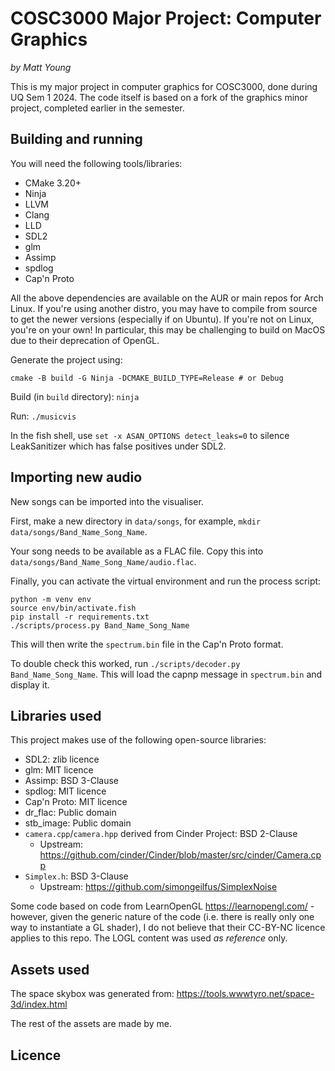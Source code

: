 # COSC3000 Major Project: Computer Graphics
_by Matt Young_

This is my major project in computer graphics for COSC3000, done during UQ Sem 1 2024. The code itself is
based on a fork of the graphics minor project, completed earlier in the semester.

## Building and running
You will need the following tools/libraries: 
- CMake 3.20+
- Ninja
- LLVM
- Clang
- LLD
- SDL2
- glm
- Assimp
- spdlog
- Cap'n Proto

All the above dependencies are available on the AUR or main repos for Arch Linux. If you're using another
distro, you may have to compile from source to get the newer versions (especially if on Ubuntu). If you're
not on Linux, you're on your own! In particular, this may be challenging to build on MacOS due to their
deprecation of OpenGL.

Generate the project using:
```
cmake -B build -G Ninja -DCMAKE_BUILD_TYPE=Release # or Debug
```

Build (in `build` directory): `ninja`

Run: `./musicvis`

In the fish shell, use `set -x ASAN_OPTIONS detect_leaks=0` to silence LeakSanitizer which has false positives
under SDL2.

## Importing new audio
New songs can be imported into the visualiser.

First, make a new directory in `data/songs`, for example, `mkdir data/songs/Band_Name_Song_Name`.

Your song needs to be available as a FLAC file. Copy this into `data/songs/Band_Name_Song_Name/audio.flac`.

Finally, you can activate the virtual environment and run the process script:

```
python -m venv env
source env/bin/activate.fish
pip install -r requirements.txt
./scripts/process.py Band_Name_Song_Name
```

This will then write the `spectrum.bin` file in the Cap'n Proto format.

To double check this worked, run `./scripts/decoder.py Band_Name_Song_Name`. This will load the capnp message
in `spectrum.bin` and display it.

## Libraries used
This project makes use of the following open-source libraries:

- SDL2: zlib licence
- glm: MIT licence
- Assimp: BSD 3-Clause
- spdlog: MIT licence
- Cap'n Proto: MIT licence
- dr_flac: Public domain
- stb_image: Public domain
- `camera.cpp`/`camera.hpp` derived from Cinder Project: BSD 2-Clause
    - Upstream: https://github.com/cinder/Cinder/blob/master/src/cinder/Camera.cpp
- `Simplex.h`: BSD 3-Clause
    - Upstream: https://github.com/simongeilfus/SimplexNoise

Some code based on code from LearnOpenGL https://learnopengl.com/ - however, given the generic nature of the
code (i.e. there is really only one way to instantiate a GL shader), I do not believe that their CC-BY-NC
licence applies to this repo. The LOGL content was used _as reference_ only.

## Assets used
The space skybox was generated from: https://tools.wwwtyro.net/space-3d/index.html

The rest of the assets are made by me.

## Licence
